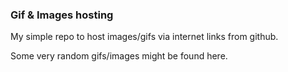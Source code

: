 ### Gif & Images hosting
My simple repo to host images/gifs via internet links from github. 

Some very random gifs/images might be found here. 
